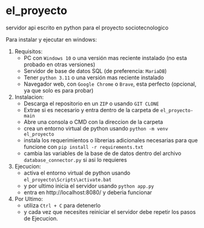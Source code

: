 # el_proyecto
servidor api escrito en python para el proyecto sociotecnologico

Para instalar y ejecutar en windows:
1) Requisitos:
   - PC con `Windows 10` o una versión mas reciente instalado (no esta probado en otras versiones)
   - Servidor de base de datos SQL (de preferencia: `MariaDB`)
   - Tener `python 3.11` o una versión mas reciente instalado
   - Navegador web, con `Google Chrome` o `Brave`, esta perfecto (opcional, ya que solo es para probar)
2) Instalacion:
   - Descarga el repositorio en un `ZIP` o usando `GIT CLONE`
   - Extrae si es necesario y entra dentro de la carpeta de `el_proyecto-main`
   - Abre una consola o CMD con la direccion de la carpeta
   - crea un entorno virtual de python usando `python -m venv el_proyecto`
   - instala los requerimientos o librerias adicionales necesarias para que funcione con `pip install -r requirements.txt`
   - cambia las variables de la base de de datos dentro del archivo `database_connector.py` si asi lo requieres
3) Ejecucion:
   - activa el entorno virtual de python usando `el_proyecto\Scripts\activate.bat`
   - y por ultimo inicia el servidor usando `python app.py`
   - entra en http://localhost:8080/ y deberia funcionar
4) Por Ultimo:
   - utiliza `Ctrl + C` para detenerlo
   - y cada vez que necesites reiniciar el servidor debe repetir los pasos de Ejecucion.
   
